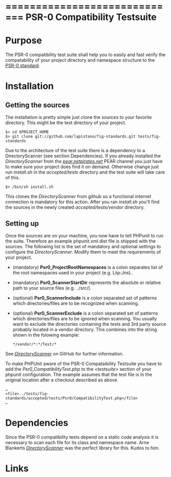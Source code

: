 =============================
PSR-0 Compatibility Testsuite
=============================

Purpose
=======
The PSR-0 compatibility test suite shall help you to easily and fast verify the compatability of your project 
directory and namespace structure to the [PSR-0 standard][1].


Installation
============
Getting the sources
-------------------
The installation is pretty simple just clone the sources to your favorite directory. 
This might be the test directory of your project.

    $> cd $PROJECT_HOME
    $> git clone git://github.com/lapistano/fig-standards.git tests/fig-standards

Due to the architecture of the test suite there is a dependency to a DirectoryScanner (see section Dependencies).
If you already installed the *DirectoryScanner* from the [*pear.netpirates.net*][2] PEAR channel you just have to
make sure your project does find it on demand. 
Otherwise change just run *install.sh* in the *accepted/tests* directory and the test suite will take care of this.

    $> /bin/sh install.sh
    
This clones the *DirectoryScanner* from github so a functional internet connection is mandatory for this action.
After you ran *install.sh* you'll find the sources in the newly created *accepted/tests/vendor* directory.

Setting up
----------
Once the sources are on your machine, you now have to tell PHPunit to run the suite. Therefore an example 
phpunit.xml.dist file is shipped with the sources. The following list is the set of mandatory and optional settings 
to configure the *DirectoryScanner*. Modify them to meet the requirements of your project.

* (mandatory) __Psr0_ProjectRootNamespaces__
  is a colon separates list of the root namespaces used in your project (e.g. Liip:Jns)..

* (mandatory) __Psr0_ScannerStartDir__
  represents the absolute or relative path to your source files (e.g. ../src/).

* (optional) __Psr0_ScannerInclude__
  is a colon separated set of patterns which directories/files are to be recognized when scanning.

* (optional) __Psr0_ScannerExclude__
  is a colon separated set of patterns which directories/files are to be ignored when scanning.
  You usually want to exclude the directories containing the tests and 3rd party source probably located in a
  vendor directory. This combines into the string shown in the folowing example:
    
      */vendor/*:*/Test/*
  
See [*DirectoryScanner*][3] on GitHub for further information.
  
To make PHPUnit aware of the PSR-0 Compataibility Testsuite you have to add the *Psr0_CompatibilityTest.php* to the 
*\<testsuite\>* section of your phpunit configuration. The example assumes that the test file is in the original location 
after a checkout described as above.

    …
    <file>../tests/fig-standards/accepted/tests/Psr0/CompatibilityTest.php</file>
    …

Dependencies
============
Since the PSR-0 compatibility tests depend on a static code analysis it is necessary to scan each file for its 
class and namespace name. Arne Blankerts [*DirectoryScanner*][3] was the perfect library for this. Kudos to him.

Links
=====
[1]: http://groups.google.com/group/php-standards
[2]: http://pear.netpirates.net
[3]: https://github.com/theseer/DirectoryScanner
